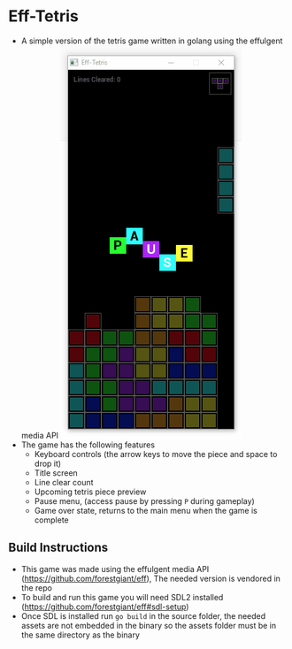 # Eff-Tetris
- A simple version of the tetris game written in golang using the effulgent media API ![demo](gif/eff-tetris-2.gif)
- The game has the following features
    - Keyboard controls (the arrow keys to move the piece and space to drop it)
    - Title screen
    - Line clear count
    - Upcoming tetris piece preview
    - Pause menu, (access pause by pressing `P` during gameplay)
    - Game over state, returns to the main menu when the game is complete

## Build Instructions
- This game was made using the effulgent media API (https://github.com/forestgiant/eff), The needed version is vendored in the repo
- To build and run this game you will need SDL2 installed (https://github.com/forestgiant/eff#sdl-setup)
- Once SDL is installed run `go build` in the source folder, the needed assets are not embedded in the binary so the assets folder must be in the same directory as the binary